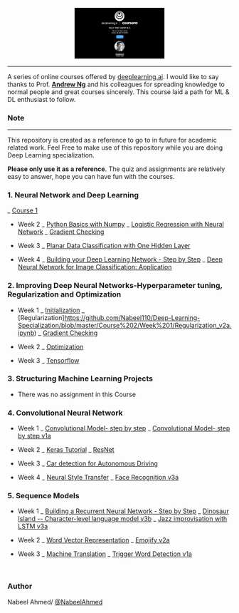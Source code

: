 <p align="center"><img width="40%" src="Logo/deepLearning.jpg" /></p>

---

A series of online courses offered by [deeplearning.ai](https://www.deeplearning.ai/). I would like to say thanks to Prof. [**Andrew Ng**](www.andrewng.org) and his colleagues for spreading knowledge to normal people and great courses sincerely. This course laid a path for ML & DL enthusiast to follow.

### Note

---

This repository is created as a reference to go to in future for academic related work. Feel Free to make use of this repository while you are doing Deep Learning specialization.

**Please only use it as a reference**. The quiz and assignments are relatively easy to answer, hope you can have fun with the courses.

### 1. Neural Network and Deep Learning

_ [Course 1](https://github.com/Nabeel110/Deep-Learning-Specialization/tree/master/Course%201)
 
- Week 2
  _ [Python Basics with Numpy](https://github.com/Nabeel110/Deep-Learning-Specialization/blob/master/Course%201/Week%202/Python_Basics_With_Numpy_v3a.ipynb)
  _ [Logistic Regression with Neural Network](https://github.com/Nabeel110/Deep-Learning-Specialization/blob/master/Course%201/Week%202/Logistic_Regression_with_a_Neural_Network_mindset_v6a.ipynb)
  _ [Gradient Checking](https://github.com/Nabeel110/Deep-Learning-Specialization/blob/master/Course%201/Week%202/Gradient%2BChecking%2Bv1.ipynb)

- Week 3
   _ [Planar Data Classification with One Hidden Layer](https://github.com/Nabeel110/Deep-Learning-Specialization/blob/master/Course%201/Week%203/Planar_data_classification_with_onehidden_layer_v6c.ipynb) 
   
- Week 4
   _ [Building your Deep Learning Network - Step by Step](https://github.com/Nabeel110/Deep-Learning-Specialization/blob/master/Course%201/Week%204/Building_your_Deep_Neural_Network_Step_by_Step_v8a.ipynb) 
   _ [Deep Neural Network for Image Classification: Application](https://github.com/Nabeel110/Deep-Learning-Specialization/blob/master/Course%201/Week%204/Deep%2BNeural%2BNetwork%2B-%2BApplication%2Bv8.ipynb) 

### 2. Improving Deep Neural Networks-Hyperparameter tuning, Regularization and Optimization

- Week 1
   _ [Initialization](https://github.com/Nabeel110/Deep-Learning-Specialization/blob/master/Course%202/Week%201/Initialization.ipynb)
  _ [Regularization]https://github.com/Nabeel110/Deep-Learning-Specialization/blob/master/Course%202/Week%201/Regularization_v2a.ipynb)
  _ [Gradient Checking](https://github.com/Nabeel110/Deep-Learning-Specialization/blob/master/Course%202/Week%201/TensorFlow_Tutorial_v3b.ipynb)

- Week 2
  _ [Optimization](https://github.com/Nabeel110/Deep-Learning-Specialization/blob/master/Course%202/Week%202/Optimization_methods_v1b.ipynb)

- Week 3
   _ [Tensorflow](https://github.com/Nabeel110/Deep-Learning-Specialization/blob/master/Course%202/Week%201/TensorFlow_Tutorial_v3b.ipynb)

### 3. Structuring Machine Learning Projects

- There was no assignment in this Course

### 4. Convolutional Neural Network

- Week 1
  _ [Convolutional Model- step by step](https://github.com/Nabeel110/Deep-Learning-Specialization/tree/master/Course%204/Week%201)
  _ [Convolutional Model- step by step v1a](https://github.com/Nabeel110/Deep-Learning-Specialization/blob/master/Course%204/Week%201/Convolution_model_Step_by_Step_v2a.ipynb)


- Week 2
   _ [Keras Tutorial](https://github.com/Nabeel110/Deep-Learning-Specialization/blob/master/Course%204/Week%202/Keras_Tutorial_v2a.ipynb)
   _ [ResNet](https://github.com/Nabeel110/Deep-Learning-Specialization/blob/master/Course%204/Week%202/Residual_Networks_v2a.ipynb)

- Week 3
  _ [Car detection for Autonomous Driving](https://github.com/Nabeel110/Deep-Learning-Specialization/blob/master/Course%204/Week%203/Autonomous_driving_application_Car_detection_v3a.ipynb)

- Week 4
  _ [Neural Style Transfer](https://github.com/Nabeel110/Deep-Learning-Specialization/blob/master/Course%204/Week%204/Art_Generation_with_Neural_Style_Transfer_v3a.ipynb) 
  _ [Face Recognition v3a](https://github.com/Nabeel110/Deep-Learning-Specialization/blob/master/Course%204/Week%204/Face_Recognition_v3a.ipynb)

### 5. Sequence Models

- Week 1
  _ [Building a Recurrent Neural Network - Step by Step](https://github.com/Nabeel110/Deep-Learning-Specialization/blob/master/Course%205/Week%201/Building_a_Recurrent_Neural_Network_Step_by_Step_v3b.ipynb)
  _ [Dinosaur Island -- Character-level language model v3b](https://github.com/Nabeel110/Deep-Learning-Specialization/blob/master/Course%205/Week%201/Dinosaurus_Island_Character_level_language_model_final_v3b.ipynb)
  _ [Jazz improvisation with LSTM v3a](https://github.com/Nabeel110/Deep-Learning-Specialization/blob/master/Course%205/Week%201/Improvise_a_Jazz_Solo_with_an_LSTM_Network_v3a.ipynb)

- Week 2
  _ [Word Vector Representation](https://github.com/Nabeel110/Deep-Learning-Specialization/blob/master/Course%205/week%202/Operations_on_word_vectors_v2a.ipynb)
  _ [Emojify v2a](https://github.com/Nabeel110/Deep-Learning-Specialization/blob/master/Course%205/week%202/Emojify_v2a.ipynb)

- Week 3
  _ [Machine Translation](https://github.com/Nabeel110/Deep-Learning-Specialization/blob/master/Course%205/Week3/Neural_machine_translation_with_attention_v4a.ipynb) 
  _ [Trigger Word Detection v1a](https://github.com/Nabeel110/Deep-Learning-Specialization/blob/master/Course%205/Week3/Trigger_word_detection_v1a.ipynb)

<br/>

### Author

Nabeel Ahmed/ [@NabeelAhmed](https://github.com/Nabeel110)
